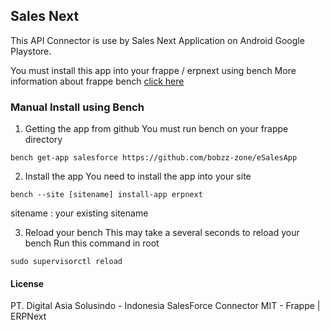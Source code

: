 ## Sales Next

This API Connector is use by Sales Next Application on Android Google Playstore.

You must install this app into your frappe / erpnext using bench
More information about frappe bench [click here](https://github.com/frappe/bench)

### Manual Install using Bench
1. Getting the app from github
You must run bench on your frappe directory
```
bench get-app salesforce https://github.com/bobzz-zone/eSalesApp
```

2. Install the app
You need to install the app into your site
```
bench --site [sitename] install-app erpnext
```
sitename : your existing sitename

3. Reload your bench
This may take a several seconds to reload your bench
Run this command in root
```
sudo supervisorctl reload
```

#### License

PT. Digital Asia Solusindo - Indonesia SalesForce Connector
MIT - Frappe | ERPNext

